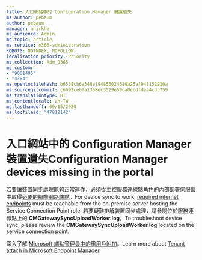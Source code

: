 ```yaml
---
title: 入口網站中的 Configuration Manager 裝置遺失
ms.author: pebaum
author: pebaum
manager: mnirkhe
ms.audience: Admin
ms.topic: article
ms.service: o365-administration
ROBOTS: NOINDEX, NOFOLLOW
localization_priority: Priority
ms.collection: Adm_O365
ms.custom:
- "9001495"
- "4384"
ms.openlocfilehash: b6538cb6a348e194856024680a25af948152910a
ms.sourcegitcommit: c6692ce0fa1358ec3529e59ca0ecdfdea4cdc759
ms.translationtype: HT
ms.contentlocale: zh-TW
ms.lasthandoff: 09/15/2020
ms.locfileid: "47812142"
---
```

# <a name="configuration-manager-devices-missing-in-the-portal"></a><span data-ttu-id="6c4db-102">入口網站中的 Configuration Manager 裝置遺失</span><span class="sxs-lookup"><span data-stu-id="6c4db-102">Configuration Manager devices missing in the portal</span></span>

<span data-ttu-id="6c4db-103">若要讓裝置同步處理能夠正常運作，必須從主控服務連線點角色的內部部署伺服器中取得[必要的網際網路端點](https://docs.microsoft.com/configmgr/tenant-attach/device-sync-actions#internet-endpoints)。</span><span class="sxs-lookup"><span data-stu-id="6c4db-103">For device sync to work, [required internet endpoints](https://docs.microsoft.com/configmgr/tenant-attach/device-sync-actions#internet-endpoints) must be reachable from the on-premise server hosting the Service Connection Point role.</span></span> <span data-ttu-id="6c4db-104">若要疑難排解裝置同步處理，請參閱位於服務連線點上的 **CMGatewaySyncUploadWorker.log**。</span><span class="sxs-lookup"><span data-stu-id="6c4db-104">To troubleshoot device sync, please review the **CMGatewaySyncUploadWorker.log** located on the service connection point.</span></span>

<span data-ttu-id="6c4db-105">深入了解 [Microsoft 端點管理員中的租用戶附加](https://docs.microsoft.com/configmgr/tenant-attach/)。</span><span class="sxs-lookup"><span data-stu-id="6c4db-105">Learn more about [Tenant attach in Microsoft Endpoint Manager](https://docs.microsoft.com/configmgr/tenant-attach/).</span></span>
